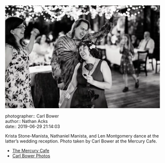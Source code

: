 ![Krista Stone-Manista, Nathaniel Manista, and Len Montgomery dance](assets/2019-06-29-set-4-the-dance-32.webp)

photographer:: Carl Bower  
author:: Nathan Acks  
date:: 2019-06-29 21:14:03

Krista Stone-Manista, Nathaniel Manista, and Len Montgomery dance at the latter’s wedding reception. Photo taken by Carl Bower at the Mercury Cafe.

* [The Mercury Cafe](http://mercurycafe.com)
* [Carl Bower Photos](https://carlbowerphotos.com)
